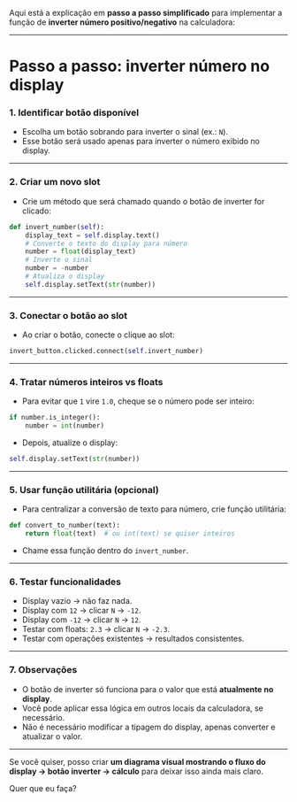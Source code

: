Aqui está a explicação em **passo a passo simplificado** para implementar a função de **inverter número positivo/negativo** na calculadora:

---

# Passo a passo: inverter número no display

### 1. Identificar botão disponível

* Escolha um botão sobrando para inverter o sinal (ex.: `N`).
* Esse botão será usado apenas para inverter o número exibido no display.

---

### 2. Criar um novo slot

* Crie um método que será chamado quando o botão de inverter for clicado:

```python
def invert_number(self):
    display_text = self.display.text()
    # Converte o texto do display para número
    number = float(display_text)
    # Inverte o sinal
    number = -number
    # Atualiza o display
    self.display.setText(str(number))
```

---

### 3. Conectar o botão ao slot

* Ao criar o botão, conecte o clique ao slot:

```python
invert_button.clicked.connect(self.invert_number)
```

---

### 4. Tratar números inteiros vs floats

* Para evitar que `1` vire `1.0`, cheque se o número pode ser inteiro:

```python
if number.is_integer():
    number = int(number)
```

* Depois, atualize o display:

```python
self.display.setText(str(number))
```

---

### 5. Usar função utilitária (opcional)

* Para centralizar a conversão de texto para número, crie função utilitária:

```python
def convert_to_number(text):
    return float(text)  # ou int(text) se quiser inteiros
```

* Chame essa função dentro do `invert_number`.

---

### 6. Testar funcionalidades

* Display vazio → não faz nada.
* Display com `12` → clicar `N` → `-12`.
* Display com `-12` → clicar `N` → `12`.
* Testar com floats: `2.3` → clicar `N` → `-2.3`.
* Testar com operações existentes → resultados consistentes.

---

### 7. Observações

* O botão de inverter só funciona para o valor que está **atualmente no display**.
* Você pode aplicar essa lógica em outros locais da calculadora, se necessário.
* Não é necessário modificar a tipagem do display, apenas converter e atualizar o valor.

---

Se você quiser, posso criar **um diagrama visual mostrando o fluxo do display → botão inverter → cálculo** para deixar isso ainda mais claro.

Quer que eu faça?
